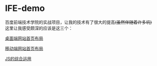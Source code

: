 # IFE-demo
百度前端技术学院的实战项目，让我的技术有了很大的提高~~(虽然伴随着许多坑)~~
这里让我感受颇深的应该是这三个：

[桌面端网站首页布局][1]

[移动端网站首页布局][2]

[JS的综合运用][3]

[1]: https://github.com/parabolazz/IFE-demo/tree/master/Stage7
[2]: https://github.com/parabolazz/IFE-demo/tree/master/Stage11
[3]: https://github.com/parabolazz/IFE-demo/tree/master/Stage16
